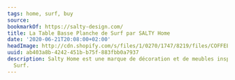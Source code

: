 ```yaml
---
tags: home, surf, buy
source:
bookmarkOf: https://salty-design.com/
title: La Table Basse Planche de Surf par SALTY Home
date: '2020-06-21T20:08:00+02:00'
headImage: http://cdn.shopify.com/s/files/1/0270/1747/8219/files/COFFEE_TABLE_SURFBOARD_SALTY_DESIGN_B60_1_1200x1200.png?v=1569427333
uuid: ab403a8b-4242-451b-b75f-883fbb0a7937
description: Salty Home est une marque de décoration et de meubles inspirée par le
  Surf.
---
```


